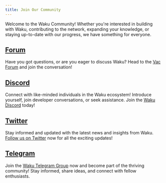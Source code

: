```yaml
---
title: Join Our Community
---
```


Welcome to the Waku Community! Whether you're interested in building with Waku, contributing to the network, expanding your knowledge, or staying up-to-date with our progress, we have something for everyone.

## [Forum](https://forum.vac.dev/)

Have you got questions, or are you eager to discuss Waku? Head to the [Vac Forum](https://forum.vac.dev/) and join the conversation!

## [Discord](https://discord.gg/Nrac59MfSX)

Connect with like-minded individuals in the Waku ecosystem! Introduce yourself, join developer conversations, or seek assistance. Join the [Waku Discord](https://discord.gg/Nrac59MfSX) today!

## [Twitter](https://twitter.com/waku_org)

Stay informed and updated with the latest news and insights from Waku. [Follow us on Twitter](https://twitter.com/waku_org) now for all the exciting updates!

## [Telegram](https://t.me/waku_org)

Join the [Waku Telegram Group](https://t.me/waku_org) now and become part of the thriving community! Stay informed, share ideas, and connect with fellow enthusiasts.